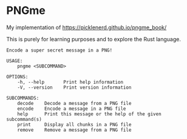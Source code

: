 # PNGme
My implementation of https://picklenerd.github.io/pngme_book/

This is purely for learning purposes and to explore the Rust language.

    Encode a super secret message in a PNG!

    USAGE:
        pngme <SUBCOMMAND>

    OPTIONS:
        -h, --help       Print help information
        -V, --version    Print version information

    SUBCOMMANDS:
        decode    Decode a message from a PNG file
        encode    Encode a message in a PNG file
        help      Print this message or the help of the given subcommand(s)
        print     Display all chunks in a PNG file
        remove    Remove a message from a PNG file
